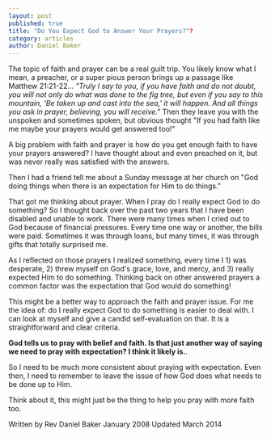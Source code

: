 ```yaml
---
layout: post
published: true
title: "Do You Expect God to Answer Your Prayers?"?
category: articles
author: Daniel Baker
---
```


The topic of faith and prayer can be a real guilt trip. You likely know what I mean, a preacher, or a super pious person brings up a passage like Matthew 21:21-22... 
_"Truly I say to you, if you have faith and do not doubt, you will not only do what was done to the fig tree, but even if you say to this mountain, 'Be taken up and cast into the sea,' it will happen. And all things you ask in prayer, believing, you will receive."_ Then they leave you with the unspoken and sometimes spoken, but obvious thought "If you had faith like me maybe your prayers would get answered too!"

A big problem with faith and prayer is how do you get enough faith to have your prayers answered? I have thought about and even preached on it, but was never really was satisfied with the answers. 

Then I had a friend tell me about a Sunday message at her church on "God doing things when there is an expectation for Him to do things."

That got me thinking about prayer. When I pray do I really expect God to do something? So I thought back over the past two years that I have been disabled and unable to work. There were many times when I cried out to God because of financial pressures. Every time one way or another, the bills were paid. Sometimes it was through loans, but many times, it was through gifts that totally surprised me.

As I reflected on those prayers I realized something, every time I 1) was desperate, 2) threw myself on God's grace, love, and mercy, and 3) really expected Him to do something. Thinking back on other answered prayers a common factor was the expectation that God would do something!

This might be a better way to approach the faith and prayer issue. For me the idea of: do I really expect God to do something is easier to deal with. I can look at myself and give a candid self-evaluation on that. It is a straightforward and clear criteria. 

**God tells us to pray with belief and faith. Is that just another way of saying we need to pray with expectation? I think it likely is.**.

So I need to be much more consistent about praying with expectation. Even then, I need to remember to leave the issue of how God does what needs to be done up to Him. 

Think about it, this might just be the thing to help you pray with more faith too.

Written by Rev Daniel Baker January 2008   Updated March 2014
